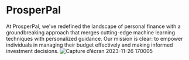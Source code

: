 # ProsperPal
At ProsperPal, we've redefined the landscape of personal finance with a groundbreaking approach that merges cutting-edge machine learning techniques with personalized guidance. Our mission is clear: to empower individuals in managing their budget effectively and making informed investment decisions.
![Capture d’écran 2023-11-26 170005](https://github.com/ichiro10/ProsperPal/assets/91700499/6ee4c702-c745-4f46-8345-df17e0002dbe)
